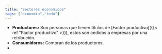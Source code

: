 ```yaml
---
title: "Sectores económicos"
tags: ["economia","todo"]
---
```

- **Productores:** Son personas que tienen títulos de [Factor productivo]({{< ref "Factor productivo" >}}), estos son cedidos a empresas por una retribución.
- **Consumidores:** Compran de los productores.
-